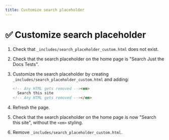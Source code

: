 ```yaml
---
title: Customize search placeholder
---
```


# ✅ Customize search placeholder

1.  Check that `_includes/search_placeholder_custom.html` does not exist.

1.  Check that the search placeholder on the home page is "Search Just the Docs Tests".

1.  Customize the search placeholder by creating `_includes/search_placeholder_custom.html` and adding:
 
    ```html
    <!-- Any HTML gets removed --><em>
      Search this site
    <!-- Any HTML gets removed --></em>
    ```
1.  Refresh the page.

1.  Check that the search placeholder on the home page is now "Search this site",
    without the `<em>` styling.

1.  Remove `_includes/search_placeholder_custom.html`.
